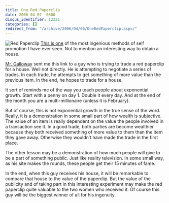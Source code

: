 ```yaml
---
title: One Red Paperclip
date: 2006-04-07 -0800
disqus_identifier: 12321
categories: []
redirect_from: "/archive/2006/04/06/OneRedPaperclip.aspx/"
---
```


![Red Paperclip](https://haacked.com/images/redpaperclip.jpg) [This is
one](http://oneredpaperclip.blogspot.com/ "One Red Paperclip") of the
most ingenious methods of self promotion I have ever seen. Not to
mention an interesting way to obtain a house.

[Mr. Galloway](http://weblogs.asp.net/jgalloway/ "Jon Galloway") sent me
this link to a guy who is trying to trade a red paperclip for a house.
Well not directly. He is attempting to negotiate a series of trades. In
each trade, he attempts to get something of more value than the previous
item. In the end, he hopes to trade for a house.

It sort of reminds me of the way you teach people about exponential
growth. Start with a penny on day 1. Double it every day. And at the end
of the month you are a multi-millionaire (unless it is February).

But of course, this is not exponential growth in the true sense of the
word. Really, it is a demonstration in some small part of how wealth is
subjective. The value of an item is really dependent on the value the
people involved in a transaction see it. In a good trade, both parties
are become wealthier because they both received something of more value
to them than the item they gave away. Otherwise they wouldn’t have made
the trade in the first place.

The other lesson may be a demonstration of how much people will give to
be a part of something public. Just like reality television. In some
small way, as his site makes the rounds, these people get their 15
minutes of fame.

In the end, when this guy receives his house, it will be remarkable to
compare that house to the value of the paperclip. But the value of the
publicity and of taking part in this interesting experiment may make the
red paperclip quite valuable to the two women who received it. Of course
this guy will be the biggest winner of all for his ingenuity.

